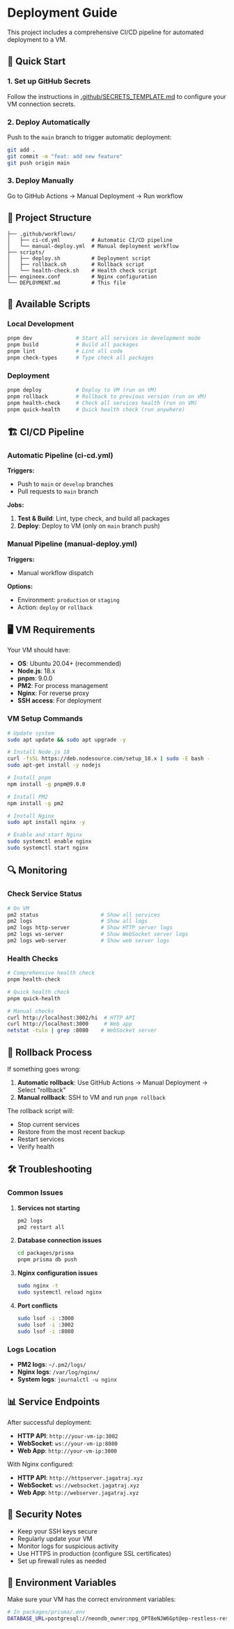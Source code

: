 # Deployment Guide

This project includes a comprehensive CI/CD pipeline for automated deployment to a VM.

## 🚀 Quick Start

### 1. Set up GitHub Secrets

Follow the instructions in [.github/SECRETS_TEMPLATE.md](.github/SECRETS_TEMPLATE.md) to configure your VM connection secrets.

### 2. Deploy Automatically

Push to the `main` branch to trigger automatic deployment:

```bash
git add .
git commit -m "feat: add new feature"
git push origin main
```

### 3. Deploy Manually

Go to GitHub Actions → Manual Deployment → Run workflow

## 📁 Project Structure

```
├── .github/workflows/
│   ├── ci-cd.yml          # Automatic CI/CD pipeline
│   └── manual-deploy.yml  # Manual deployment workflow
├── scripts/
│   ├── deploy.sh          # Deployment script
│   ├── rollback.sh        # Rollback script
│   └── health-check.sh    # Health check script
├── engineex.conf          # Nginx configuration
└── DEPLOYMENT.md          # This file
```

## 🔧 Available Scripts

### Local Development
```bash
pnpm dev              # Start all services in development mode
pnpm build            # Build all packages
pnpm lint             # Lint all code
pnpm check-types      # Type check all packages
```

### Deployment
```bash
pnpm deploy           # Deploy to VM (run on VM)
pnpm rollback         # Rollback to previous version (run on VM)
pnpm health-check     # Check all services health (run on VM)
pnpm quick-health     # Quick health check (run anywhere)
```

## 🏗️ CI/CD Pipeline

### Automatic Pipeline (ci-cd.yml)

**Triggers:**
- Push to `main` or `develop` branches
- Pull requests to `main` branch

**Jobs:**
1. **Test & Build**: Lint, type check, and build all packages
2. **Deploy**: Deploy to VM (only on `main` branch push)

### Manual Pipeline (manual-deploy.yml)

**Triggers:**
- Manual workflow dispatch

**Options:**
- Environment: `production` or `staging`
- Action: `deploy` or `rollback`

## 🖥️ VM Requirements

Your VM should have:

- **OS**: Ubuntu 20.04+ (recommended)
- **Node.js**: 18.x
- **pnpm**: 9.0.0
- **PM2**: For process management
- **Nginx**: For reverse proxy
- **SSH access**: For deployment

### VM Setup Commands

```bash
# Update system
sudo apt update && sudo apt upgrade -y

# Install Node.js 18
curl -fsSL https://deb.nodesource.com/setup_18.x | sudo -E bash -
sudo apt-get install -y nodejs

# Install pnpm
npm install -g pnpm@9.0.0

# Install PM2
npm install -g pm2

# Install Nginx
sudo apt install nginx -y

# Enable and start Nginx
sudo systemctl enable nginx
sudo systemctl start nginx
```

## 🔍 Monitoring

### Check Service Status

```bash
# On VM
pm2 status                    # Show all services
pm2 logs                      # Show all logs
pm2 logs http-server          # Show HTTP server logs
pm2 logs ws-server            # Show WebSocket server logs
pm2 logs web-server           # Show web server logs
```

### Health Checks

```bash
# Comprehensive health check
pnpm health-check

# Quick health check
pnpm quick-health

# Manual checks
curl http://localhost:3002/hi  # HTTP API
curl http://localhost:3000     # Web app
netstat -tuln | grep :8080    # WebSocket server
```

## 🔄 Rollback Process

If something goes wrong:

1. **Automatic rollback**: Use GitHub Actions → Manual Deployment → Select "rollback"
2. **Manual rollback**: SSH to VM and run `pnpm rollback`

The rollback script will:
- Stop current services
- Restore from the most recent backup
- Restart services
- Verify health

## 🛠️ Troubleshooting

### Common Issues

1. **Services not starting**
   ```bash
   pm2 logs
   pm2 restart all
   ```

2. **Database connection issues**
   ```bash
   cd packages/prisma
   pnpm prisma db push
   ```

3. **Nginx configuration issues**
   ```bash
   sudo nginx -t
   sudo systemctl reload nginx
   ```

4. **Port conflicts**
   ```bash
   sudo lsof -i :3000
   sudo lsof -i :3002
   sudo lsof -i :8080
   ```

### Logs Location

- **PM2 logs**: `~/.pm2/logs/`
- **Nginx logs**: `/var/log/nginx/`
- **System logs**: `journalctl -u nginx`

## 📊 Service Endpoints

After successful deployment:

- **HTTP API**: `http://your-vm-ip:3002`
- **WebSocket**: `ws://your-vm-ip:8080`
- **Web App**: `http://your-vm-ip:3000`

With Nginx configured:
- **HTTP API**: `http://httpserver.jagatraj.xyz`
- **WebSocket**: `ws://websocket.jagatraj.xyz`
- **Web App**: `http://webserver.jagatraj.xyz`

## 🔐 Security Notes

- Keep your SSH keys secure
- Regularly update your VM
- Monitor logs for suspicious activity
- Use HTTPS in production (configure SSL certificates)
- Set up firewall rules as needed

## 📝 Environment Variables

Make sure your VM has the correct environment variables:

```bash
# In packages/prisma/.env
DATABASE_URL=postgresql://neondb_owner:npg_OPT8eNJW6Gpt@ep-restless-resonance-a8pix49v.eastus2.azure.neon.tech/main?sslmode=require&channel_binding=require
```
